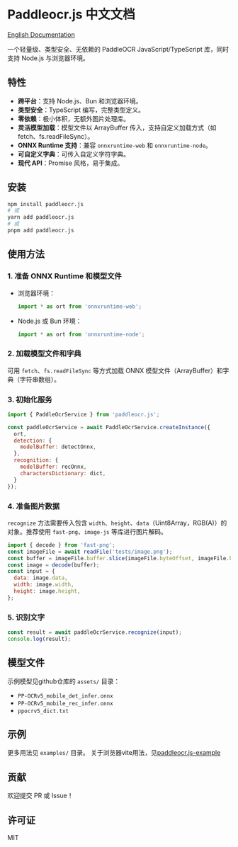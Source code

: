 # Paddleocr.js 中文文档

[English Documentation](./README.md)

一个轻量级、类型安全、无依赖的 PaddleOCR JavaScript/TypeScript 库，同时支持 Node.js 与浏览器环境。

## 特性

- **跨平台**：支持 Node.js、Bun 和浏览器环境。
- **类型安全**：TypeScript 编写，完整类型定义。
- **零依赖**：极小体积，无额外图片处理库。
- **灵活模型加载**：模型文件以 ArrayBuffer 传入，支持自定义加载方式（如 fetch、fs.readFileSync）。
- **ONNX Runtime 支持**：兼容 `onnxruntime-web` 和 `onnxruntime-node`。
- **可自定义字典**：可传入自定义字符字典。
- **现代 API**：Promise 风格，易于集成。

## 安装

```bash
npm install paddleocr.js
# 或
yarn add paddleocr.js
# 或
pnpm add paddleocr.js
```

## 使用方法

### 1. 准备 ONNX Runtime 和模型文件

- 浏览器环境：
  ```js
  import * as ort from 'onnxruntime-web';
  ```
- Node.js 或 Bun 环境：
  ```js
  import * as ort from 'onnxruntime-node';
  ```

### 2. 加载模型文件和字典

可用 `fetch`、`fs.readFileSync` 等方式加载 ONNX 模型文件（ArrayBuffer）和字典（字符串数组）。

### 3. 初始化服务

```js
import { PaddleOcrService } from 'paddleocr.js';

const paddleOcrService = await PaddleOcrService.createInstance({
  ort,
  detection: {
    modelBuffer: detectOnnx,
  },
  recognition: {
    modelBuffer: recOnnx,
    charactersDictionary: dict,
  }
});
```

### 4. 准备图片数据

`recognize` 方法需要传入包含 `width`、`height`、`data`（Uint8Array，RGB(A)）的对象。推荐使用 `fast-png`、`image-js` 等库进行图片解码。

```js
import { decode } from 'fast-png';
const imageFile = await readFile('tests/image.png');
const buffer = imageFile.buffer.slice(imageFile.byteOffset, imageFile.byteOffset + imageFile.byteLength);
const image = decode(buffer);
const input = {
  data: image.data,
  width: image.width,
  height: image.height,
};
```

### 5. 识别文字

```js
const result = await paddleOcrService.recognize(input);
console.log(result);
```

## 模型文件

示例模型见github仓库的 `assets/` 目录：

- `PP-OCRv5_mobile_det_infer.onnx`
- `PP-OCRv5_mobile_rec_infer.onnx`
- `ppocrv5_dict.txt`

## 示例

更多用法见 `examples/` 目录。
关于浏览器vite用法，见[paddleocr.js-example](https://github.com/X3ZvaWQ/paddleocr.js-example)

## 贡献

欢迎提交 PR 或 Issue！

## 许可证

MIT
